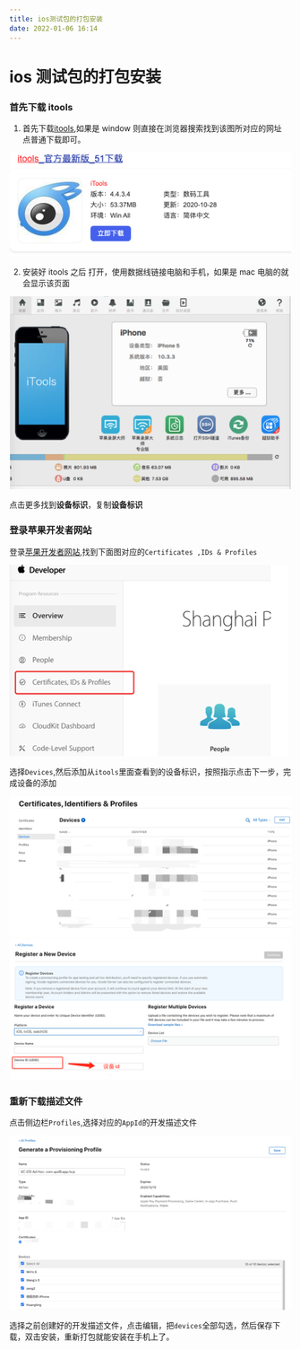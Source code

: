 ```yaml
---
title: ios测试包的打包安装
date: 2022-01-06 16:14
---
```


# ios 测试包的打包安装

### 首先下载 itools

1. 首先下载[itools](https://www.itools.cn/),如果是 window 则直接在浏览器搜索找到该图所对应的网址 点普通下载即可。

<!-- ![itools](/devneeds/itools.png) -->
<img src='../../assets/devneeds/itools.png'/>

2. 安装好 itools 之后 打开，使用数据线链接电脑和手机，如果是 mac 电脑的就会显示该页面

<!-- ![itools手机界面](/devneeds/itools2.png) -->
<img src='../../assets/devneeds/itools3.png'/>

点击更多找到**设备标识**，复制**设备标识**

### 登录苹果开发者网站

登录[苹果开发者网站](https://developer.apple.com),找到下面图对应的`Certificates ,IDs & Profiles`

<!-- ![itools手机界面](/devneeds/apple2.png) -->
<img src='../../assets/devneeds/apple2.png'/>

选择`Devices`,然后添加从`itools`里面查看到的设备标识，按照指示点击下一步，完成设备的添加

<!-- ![itools手机界面](/devneeds/device.png) -->
<img src='../../assets/devneeds/device.png'/>

<!-- ![itools手机界面](/devneeds/device1.png) -->
<img src='../../assets/devneeds/device1.png'/>

### 重新下载描述文件

点击侧边栏`Profiles`,选择对应的`AppId`的开发描述文件

<!-- ![itools手机界面](/devneeds/profile.png) -->
<img src='../../assets/devneeds/profile.png'/>

选择之前创建好的开发描述文件，点击编辑，把`devices`全部勾选，然后保存下载，双击安装，重新打包就能安装在手机上了。
